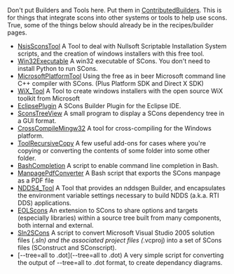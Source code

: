 Don't put Builders and Tools here. Put them in [ContributedBuilders](ContributedBuilders). This is for things that integrate scons into other systems or tools to help use scons. True, some of the things below should already be in the recipes/builder pages. 


* [NsisSconsTool](NsisSconsTool) A Tool to deal with Nullsoft Scriptable Installation System scripts, and the creation of windows installers with this free tool. 
* [Win32Executable](Win32Executable) A win32 executable of SCons. You don't need to install Python to run SCons. 
* [MicrosoftPlatformTool](MicrosoftPlatformTool) Using the free as in beer Microsoft command line C++ compiler with SCons. (Plus Platform SDK and Direct X SDK) 
* [WiX_Tool](WiX_Tool) A Tool to create windows installers with the open source WiX toolkit from Microsoft 
* [EclipsePlugin](EclipsePlugin) A SCons Builder Plugin for the Eclipse IDE. 
* [SconsTreeView](SconsTreeView) A small program to display a SCons dependency tree in a GUI format. 
* [CrossCompileMingw32](CrossCompileMingw32) A tool for cross-compiling for the Windows platform. 
* [ToolRecursiveCopy](ToolRecursiveCopy) A few useful add-ons for cases where you're copying or converting the contents of some folder into some other folder. 
* [BashCompletion](BashCompletion) A script to enable command line completion in Bash. 
* [ManpagePdfConverter](ManpagePdfConverter) A Bash script that exports the SCons manpage as a PDF file 
* [NDDS4_Tool](NDDS4_Tool) A Tool that provides an nddsgen Builder, and encapsulates the environment variable settings necessary to build NDDS (a.k.a. RTI DDS) applications. 
* [EOLScons](EOLScons) An extension to SCons to share options and targets (especially libraries) within a source tree built from many components, both internal and external. 
* [Sln2SCons](Sln2SCons) A script to convert Microsoft Visual Studio 2005 solution files (*.sln) and the associated project files (*.vcproj) into a set of SCons files (SConstruct and SConscript). 
* [--tree=all to .dot](--tree=all to .dot) A very simple script for converting the output of --tree=all to .dot format, to create dependancy diagrams. 